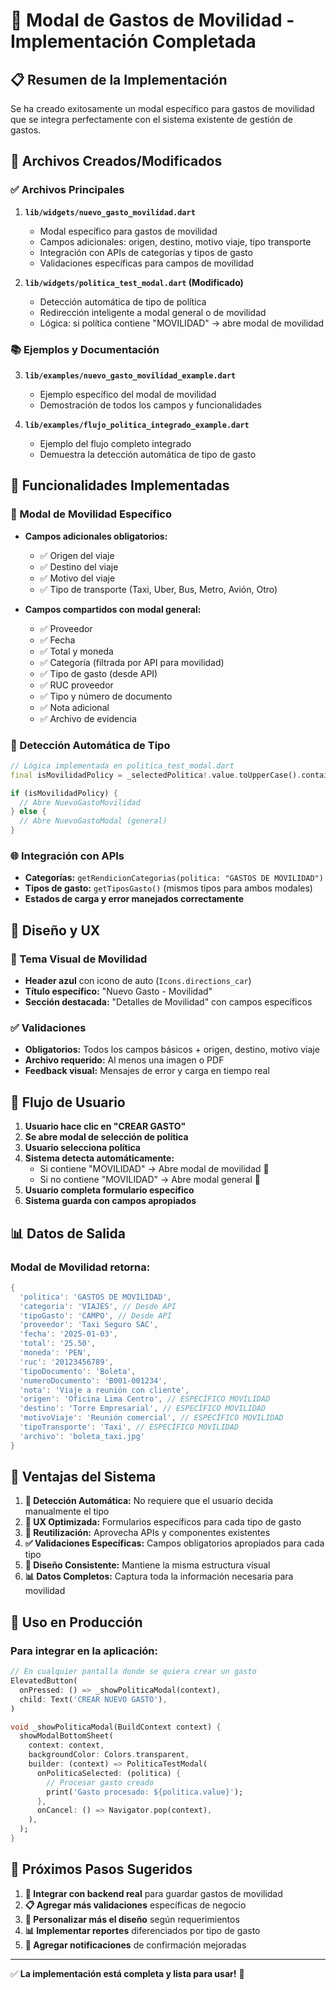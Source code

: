 # 🚗 Modal de Gastos de Movilidad - Implementación Completada

## 📋 Resumen de la Implementación

Se ha creado exitosamente un modal específico para gastos de movilidad que se integra perfectamente con el sistema existente de gestión de gastos.

## 🎯 Archivos Creados/Modificados

### ✅ Archivos Principales

1. **`lib/widgets/nuevo_gasto_movilidad.dart`**

   - Modal específico para gastos de movilidad
   - Campos adicionales: origen, destino, motivo viaje, tipo transporte
   - Integración con APIs de categorías y tipos de gasto
   - Validaciones específicas para campos de movilidad

2. **`lib/widgets/politica_test_modal.dart` (Modificado)**
   - Detección automática de tipo de política
   - Redirección inteligente a modal general o de movilidad
   - Lógica: si política contiene "MOVILIDAD" → abre modal de movilidad

### 📚 Ejemplos y Documentación

3. **`lib/examples/nuevo_gasto_movilidad_example.dart`**

   - Ejemplo específico del modal de movilidad
   - Demostración de todos los campos y funcionalidades

4. **`lib/examples/flujo_politica_integrado_example.dart`**
   - Ejemplo del flujo completo integrado
   - Demuestra la detección automática de tipo de gasto

## 🔧 Funcionalidades Implementadas

### 🚗 Modal de Movilidad Específico

- **Campos adicionales obligatorios:**

  - ✅ Origen del viaje
  - ✅ Destino del viaje
  - ✅ Motivo del viaje
  - ✅ Tipo de transporte (Taxi, Uber, Bus, Metro, Avión, Otro)

- **Campos compartidos con modal general:**
  - ✅ Proveedor
  - ✅ Fecha
  - ✅ Total y moneda
  - ✅ Categoría (filtrada por API para movilidad)
  - ✅ Tipo de gasto (desde API)
  - ✅ RUC proveedor
  - ✅ Tipo y número de documento
  - ✅ Nota adicional
  - ✅ Archivo de evidencia

### 🔄 Detección Automática de Tipo

```dart
// Lógica implementada en politica_test_modal.dart
final isMovilidadPolicy = _selectedPolitica!.value.toUpperCase().contains('MOVILIDAD');

if (isMovilidadPolicy) {
  // Abre NuevoGastoMovilidad
} else {
  // Abre NuevoGastoModal (general)
}
```

### 🌐 Integración con APIs

- **Categorías:** `getRendicionCategorias(politica: "GASTOS DE MOVILIDAD")`
- **Tipos de gasto:** `getTiposGasto()` (mismos tipos para ambos modales)
- **Estados de carga y error manejados correctamente**

## 🎨 Diseño y UX

### 🚗 Tema Visual de Movilidad

- **Header azul** con icono de auto (`Icons.directions_car`)
- **Título específico:** "Nuevo Gasto - Movilidad"
- **Sección destacada:** "Detalles de Movilidad" con campos específicos

### ✅ Validaciones

- **Obligatorios:** Todos los campos básicos + origen, destino, motivo viaje
- **Archivo requerido:** Al menos una imagen o PDF
- **Feedback visual:** Mensajes de error y carga en tiempo real

## 🔀 Flujo de Usuario

1. **Usuario hace clic en "CREAR GASTO"**
2. **Se abre modal de selección de política**
3. **Usuario selecciona política**
4. **Sistema detecta automáticamente:**
   - Si contiene "MOVILIDAD" → Abre modal de movilidad 🚗
   - Si no contiene "MOVILIDAD" → Abre modal general 💼
5. **Usuario completa formulario específico**
6. **Sistema guarda con campos apropiados**

## 📊 Datos de Salida

### Modal de Movilidad retorna:

```dart
{
  'politica': 'GASTOS DE MOVILIDAD',
  'categoria': 'VIAJES', // Desde API
  'tipoGasto': 'CAMPO', // Desde API
  'proveedor': 'Taxi Seguro SAC',
  'fecha': '2025-01-03',
  'total': '25.50',
  'moneda': 'PEN',
  'ruc': '20123456789',
  'tipoDocumento': 'Boleta',
  'numeroDocumento': 'B001-001234',
  'nota': 'Viaje a reunión con cliente',
  'origen': 'Oficina Lima Centro', // ESPECÍFICO MOVILIDAD
  'destino': 'Torre Empresarial', // ESPECÍFICO MOVILIDAD
  'motivoViaje': 'Reunión comercial', // ESPECÍFICO MOVILIDAD
  'tipoTransporte': 'Taxi', // ESPECÍFICO MOVILIDAD
  'archivo': 'boleta_taxi.jpg'
}
```

## 🚀 Ventajas del Sistema

1. **🎯 Detección Automática:** No requiere que el usuario decida manualmente el tipo
2. **📱 UX Optimizada:** Formularios específicos para cada tipo de gasto
3. **🔄 Reutilización:** Aprovecha APIs y componentes existentes
4. **✅ Validaciones Específicas:** Campos obligatorios apropiados para cada tipo
5. **🎨 Diseño Consistente:** Mantiene la misma estructura visual
6. **📊 Datos Completos:** Captura toda la información necesaria para movilidad

## 🔧 Uso en Producción

### Para integrar en la aplicación:

```dart
// En cualquier pantalla donde se quiera crear un gasto
ElevatedButton(
  onPressed: () => _showPoliticaModal(context),
  child: Text('CREAR NUEVO GASTO'),
)

void _showPoliticaModal(BuildContext context) {
  showModalBottomSheet(
    context: context,
    backgroundColor: Colors.transparent,
    builder: (context) => PoliticaTestModal(
      onPoliticaSelected: (politica) {
        // Procesar gasto creado
        print('Gasto procesado: ${politica.value}');
      },
      onCancel: () => Navigator.pop(context),
    ),
  );
}
```

## 📝 Próximos Pasos Sugeridos

1. **🔗 Integrar con backend real** para guardar gastos de movilidad
2. **📋 Agregar más validaciones** específicas de negocio
3. **🎨 Personalizar más el diseño** según requerimientos
4. **📊 Implementar reportes** diferenciados por tipo de gasto
5. **🔔 Agregar notificaciones** de confirmación mejoradas

---

✅ **La implementación está completa y lista para usar!** 🎉
